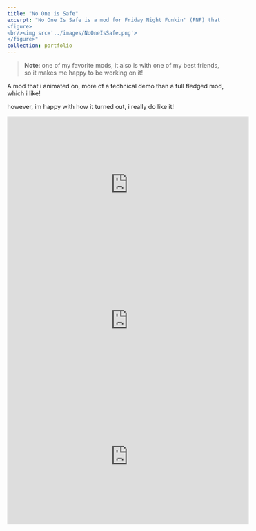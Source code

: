 ```yaml
---
title: "No One is Safe"
excerpt: "No One Is Safe is a mod for Friday Night Funkin' (FNF) that features a creepy, bootleg-style SpongeBob theme. The mod's premise involves finding a strange flash drive containing poorly edited SpongeBob episodes and an unknown SpongeBob DVD ISO file. When the player runs the disc file, they encounter unsettling content. The mod was originally created for the 2024 Halloween Modjam and includes custom music, animations, and voice acting
<figure>
<br/><img src='../images/NoOneIsSafe.png'>
</figure>"
collection: portfolio
---
```

> **Note**: one of my favorite mods, it also is with one of my best friends, so it makes me happy to be working on it!

A mod that i animated on, more of a technical demo than a full fledged mod, which i like!

however, im happy with how it turned out, i really do like it!

<iframe width="560" height="315" src="https://www.youtube.com/embed/oozxauMwuIw?si=b2wSPLAFpNTvAcC5" title="YouTube video player" frameborder="0" allow="accelerometer; autoplay; clipboard-write; encrypted-media; gyroscope; picture-in-picture; web-share" referrerpolicy="strict-origin-when-cross-origin" allowfullscreen></iframe>

<iframe width="560" height="315" src="https://www.youtube.com/embed/CBaiz5zp-C4?si=zj9aBiAKh8ybQUZy" title="YouTube video player" frameborder="0" allow="accelerometer; autoplay; clipboard-write; encrypted-media; gyroscope; picture-in-picture; web-share" referrerpolicy="strict-origin-when-cross-origin" allowfullscreen></iframe>

<iframe width="560" height="315" src="https://www.youtube.com/embed/EfkXzA9mvt4?si=2Eq5pyY-KYI9uQ0Y" title="YouTube video player" frameborder="0" allow="accelerometer; autoplay; clipboard-write; encrypted-media; gyroscope; picture-in-picture; web-share" referrerpolicy="strict-origin-when-cross-origin" allowfullscreen></iframe>